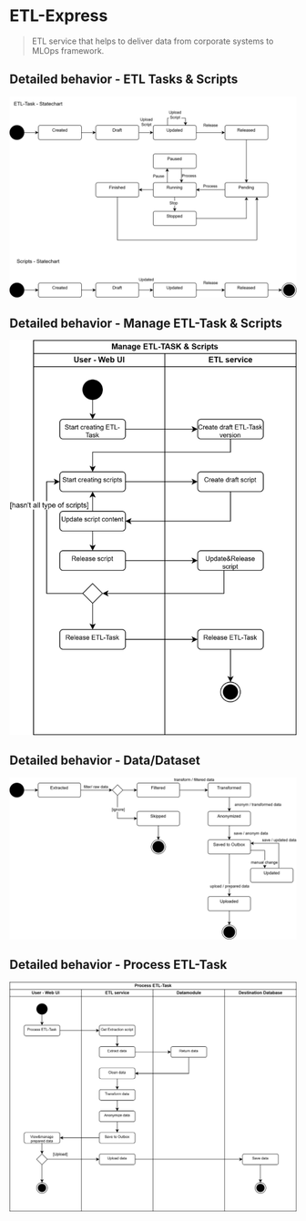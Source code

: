 # ETL-Express 

> ETL service that helps to deliver data from corporate systems to MLOps framework.

## Detailed behavior - ETL Tasks & Scripts

![](diagrams/behavior-1.png)

## Detailed behavior - Manage ETL-Task & Scripts

![](diagrams/behavior-3.png)

## Detailed behavior - Data/Dataset

![](diagrams/behavior-2.png)

## Detailed behavior - Process ETL-Task

![](diagrams/behavior-4.png)
